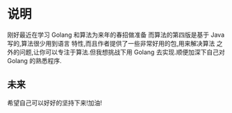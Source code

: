 # 说明
  刚好最近在学习 Golang 和算法为来年的春招做准备
  而算法的第四版是基于 Java 写的,算法很少用到语言
  特性,而且作者提供了一些非常好用的包,用来解决算法
  之外的问题,让你可以专注于算法.但我想挑战下用 Golang
  去实现.顺便加深下自己对 Golang 的熟悉程序.

## 未来
  希望自己可以好好的坚持下来!加油!
